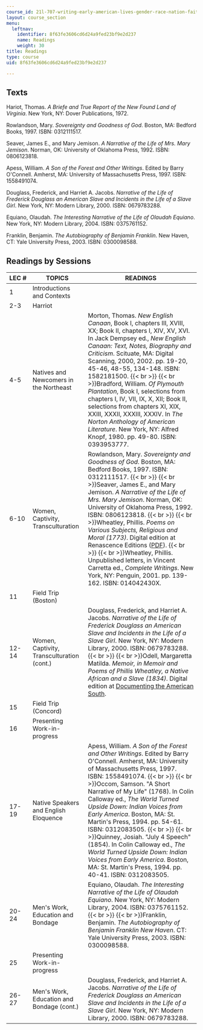 ```yaml
---
course_id: 21l-707-writing-early-american-lives-gender-race-nation-faith-fall-2005
layout: course_section
menu:
  leftnav:
    identifier: 8f63fe3606cd6d24a9fed23bf9e2d237
    name: Readings
    weight: 30
title: Readings
type: course
uid: 8f63fe3606cd6d24a9fed23bf9e2d237

---
```


Texts
-----

Hariot, Thomas. _A Briefe and True Report of the New Found Land of Virginia_. New York, NY: Dover Publications, 1972.

Rowlandson, Mary. _Sovereignty and Goodness of God_. Boston, MA: Bedford Books, 1997. ISBN: 0312111517.

Seaver, James E., and Mary Jemison. _A Narrative of the Life of Mrs. Mary Jemison_. Norman, OK: University of Oklahoma Press, 1992. ISBN: 0806123818.

Apess, William. _A Son of the Forest and Other Writings_. Edited by Barry O'Connell. Amherst, MA: University of Massachusetts Press, 1997. ISBN: 1558491074.

Douglass, Frederick, and Harriet A. Jacobs. _Narrative of the Life of Frederick Douglass an American Slave and Incidents in the Life of a Slave Girl_. New York, NY: Modern Library, 2000. ISBN: 0679783288.

Equiano, Olaudah. _The Interesting Narrative of the Life of Olaudah Equiano_. New York, NY: Modern Library, 2004. ISBN: 0375761152.

Franklin, Benjamin. _The Autobiography of Benjamin Franklin_. New Haven, CT: Yale University Press, 2003. ISBN: 0300098588.

Readings by Sessions
--------------------

| LEC # | TOPICS | READINGS |
| --- | --- | --- |
| 1 | Introductions and Contexts | &nbsp; |
| 2-3 | Harriot | &nbsp; |
| 4-5 | Natives and Newcomers in the Northeast | Morton, Thomas. _New English Canaan_, Book I, chapters III, XVIII, XX; Book II, chapters I, XIV, XV, XVI. In Jack Dempsey ed., _New English Canaan: Text, Notes, Biography and Criticism_. Scituate, MA: Digital Scanning, 2000, 2002. pp. 19-20, 45-46, 48-55, 134-148. ISBN: 1582181500.  {{< br >}}  {{< br >}}Bradford, William. _Of Plymouth Plantation_, Book I, selections from chapters I, IV, VII, IX, X, XII; Book II, selections from chapters XI, XIX, XXIII, XXXII, XXXIII, XXXIV. In _The Norton Anthology of American Literature_. New York, NY: Alfred Knopf, 1980. pp. 49-80. ISBN: 0393953777. |
| 6-10 | Women, Captivity, Transculturation | Rowlandson, Mary. _Sovereignty and Goodness of God_. Boston, MA: Bedford Books, 1997. ISBN: 0312111517.  {{< br >}}  {{< br >}}Seaver, James E., and Mary Jemison. _A Narrative of the Life of Mrs. Mary Jemison_. Norman, OK: University of Oklahoma Press, 1992. ISBN: 0806123818.  {{< br >}}  {{< br >}}Wheatley, Phillis. _Poems on Various Subjects, Religious and Moral (1773)_. Digital edition at Renascence Editions ([PDF](https://scholarsbank.uoregon.edu/xmlui/bitstream/handle/1794/508/Renascence.pdf?sequence=1)).  {{< br >}}  {{< br >}}Wheatley, Phillis. Unpublished letters, in Vincent Carretta ed., _Complete Writings_. New York, NY: Penguin, 2001. pp. 139-162. ISBN: 014042430X. |
| 11 | Field Trip (Boston) | &nbsp; |
| 12-14 | Women, Captivity, Transculturation (cont.) | Douglass, Frederick, and Harriet A. Jacobs. _Narrative of the Life of Frederick Douglass an American Slave and Incidents in the Life of a Slave Girl_. New York, NY: Modern Library, 2000. ISBN: 0679783288.  {{< br >}}  {{< br >}}Odell, Margaretta Matilda. _Memoir, in Memoir and Poems of Phillis Wheatley, a Native African and a Slave (1834)_. Digital edition at [Documenting the American South](http://docsouth.unc.edu/neh/wheatley/wheatley.html). |
| 15 | Field Trip (Concord) | &nbsp; |
| 16 | Presenting Work-in-progress | &nbsp; |
| 17-19 | Native Speakers and English Eloquence | Apess, William. _A Son of the Forest and Other Writings_. Edited by Barry O'Connell. Amherst, MA: University of Massachusetts Press, 1997. ISBN: 1558491074.  {{< br >}}  {{< br >}}Occom, Samson. "A Short Narrative of My Life" (1768). In Colin Calloway ed., _The World Turned Upside Down: Indian Voices from Early America_. Boston, MA: St. Martin's Press, 1994. pp. 54-61. ISBN: 0312083505.  {{< br >}}  {{< br >}}Quinney, Josiah. "July 4 Speech" (1854). In Colin Calloway ed., _The World Turned Upside Down: Indian Voices from Early America_. Boston, MA: St. Martin's Press, 1994. pp. 40-41. ISBN: 0312083505. |
| 20-24 | Men's Work, Education and Bondage | Equiano, Olaudah. _The Interesting Narrative of the Life of Olaudah Equiano_. New York, NY: Modern Library, 2004. ISBN: 0375761152.  {{< br >}}  {{< br >}}Franklin, Benjamin. _The Autobiography of Benjamin Franklin New Haven_. CT: Yale University Press, 2003. ISBN: 0300098588. |
| 25 | Presenting Work-in-progress | &nbsp; |
| 26-27 | Men's Work, Education and Bondage (cont.) | Douglass, Frederick, and Harriet A. Jacobs. _Narrative of the Life of Frederick Douglass an American Slave and Incidents in the Life of a Slave Girl_. New York, NY: Modern Library, 2000. ISBN: 0679783288.